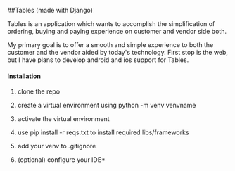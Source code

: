 ##Tables
(made with Django)

Tables is an application which wants to accomplish the simplification of ordering, buying and paying experience on customer and vendor side both.

My primary goal is to offer a smooth and simple experience to both the customer and the vendor aided by today's technology. First stop is the web, but I have plans to develop android and ios support for Tables.



#### Installation 

1) clone the repo

2) create a virtual environment using python -m venv venvname

3) activate the virtual environment

4) use pip install -r reqs.txt to install required libs/frameworks
5) add your venv to .gitignore
6) (optional) configure your IDE*
